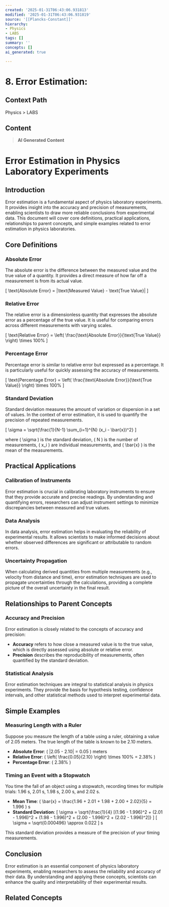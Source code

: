 ```yaml
---
created: '2025-01-31T06:43:06.931813'
modified: '2025-01-31T06:43:06.931819'
source: '[[Plancks-Constant]]'
hierarchy:
- Physics
- LABS
tags: []
summary: ''
concepts: []
ai_generated: true

---
```


# 8. Error Estimation:

## Context Path
Physics > LABS

## Content
> **AI Generated Content**
 # Error Estimation in Physics Laboratory Experiments

## Introduction

Error estimation is a fundamental aspect of physics laboratory experiments. It provides insight into the accuracy and precision of measurements, enabling scientists to draw more reliable conclusions from experimental data. This document will cover core definitions, practical applications, relationships to parent concepts, and simple examples related to error estimation in physics laboratories.

## Core Definitions

### Absolute Error
The absolute error is the difference between the measured value and the true value of a quantity. It provides a direct measure of how far off a measurement is from its actual value.

\[ \text{Absolute Error} = |\text{Measured Value} - \text{True Value}| \]

### Relative Error
The relative error is a dimensionless quantity that expresses the absolute error as a percentage of the true value. It is useful for comparing errors across different measurements with varying scales.

\[ \text{Relative Error} = \left( \frac{\text{Absolute Error}}{\text{True Value}} \right) \times 100\% \]

### Percentage Error
Percentage error is similar to relative error but expressed as a percentage. It is particularly useful for quickly assessing the accuracy of measurements.

\[ \text{Percentage Error} = \left( \frac{\text{Absolute Error}}{\text{True Value}} \right) \times 100\% \]

### Standard Deviation
Standard deviation measures the amount of variation or dispersion in a set of values. In the context of error estimation, it is used to quantify the precision of repeated measurements.

\[ \sigma = \sqrt{\frac{1}{N-1} \sum_{i=1}^{N} (x_i - \bar{x})^2} \]

where \( \sigma \) is the standard deviation, \( N \) is the number of measurements, \( x_i \) are individual measurements, and \( \bar{x} \) is the mean of the measurements.

## Practical Applications

### Calibration of Instruments
Error estimation is crucial in calibrating laboratory instruments to ensure that they provide accurate and precise readings. By understanding and quantifying errors, researchers can adjust instrument settings to minimize discrepancies between measured and true values.

### Data Analysis
In data analysis, error estimation helps in evaluating the reliability of experimental results. It allows scientists to make informed decisions about whether observed differences are significant or attributable to random errors.

### Uncertainty Propagation
When calculating derived quantities from multiple measurements (e.g., velocity from distance and time), error estimation techniques are used to propagate uncertainties through the calculations, providing a complete picture of the overall uncertainty in the final result.

## Relationships to Parent Concepts

### Accuracy and Precision
Error estimation is closely related to the concepts of accuracy and precision:
- **Accuracy** refers to how close a measured value is to the true value, which is directly assessed using absolute or relative error.
- **Precision** describes the reproducibility of measurements, often quantified by the standard deviation.

### Statistical Analysis
Error estimation techniques are integral to statistical analysis in physics experiments. They provide the basis for hypothesis testing, confidence intervals, and other statistical methods used to interpret experimental data.

## Simple Examples

### Measuring Length with a Ruler
Suppose you measure the length of a table using a ruler, obtaining a value of 2.05 meters. The true length of the table is known to be 2.10 meters.

- **Absolute Error**: \( |2.05 - 2.10| = 0.05 \) meters
- **Relative Error**: \( \left( \frac{0.05}{2.10} \right) \times 100\% = 2.38\% \)
- **Percentage Error**: \( 2.38\% \)

### Timing an Event with a Stopwatch
You time the fall of an object using a stopwatch, recording times for multiple trials: 1.96 s, 2.01 s, 1.98 s, 2.00 s, and 2.02 s.

- **Mean Time**: \( \bar{x} = \frac{1.96 + 2.01 + 1.98 + 2.00 + 2.02}{5} = 1.996 \) s
- **Standard Deviation**:
\[ \sigma = \sqrt{\frac{1}{4} [(1.96 - 1.996)^2 + (2.01 - 1.996)^2 + (1.98 - 1.996)^2 + (2.00 - 1.996)^2 + (2.02 - 1.996)^2]} \]
\[ \sigma = \sqrt{0.000496} \approx 0.022 \] s

This standard deviation provides a measure of the precision of your timing measurements.

## Conclusion

Error estimation is an essential component of physics laboratory experiments, enabling researchers to assess the reliability and accuracy of their data. By understanding and applying these concepts, scientists can enhance the quality and interpretability of their experimental results.

## Related Concepts
